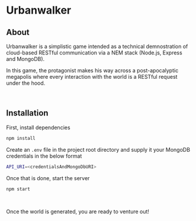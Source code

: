 # Urbanwalker

## About
Urbanwalker is a simplistic game intended as a technical demnostration of cloud-based RESTful communication via a NEM stack (Node.js, Express and MongoDB).

In this game, the protagonist makes his way across a post-apocalyptic megapolis where every interaction with the world is a RESTful request under the hood.

<br/>

## Installation

First, install dependencies

```bash
npm install
```

Create an `.env` file in the project root directory and supply it your MongoDB credentials in the below format
```bash
API_URI=<credentialsAndMongoDbURI>
```

Once that is done, start the server
```bash
npm start
```
<br/>

Once the world is generated, you are ready to venture out!